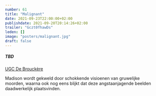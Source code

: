 ```yaml
---
number: 61
title: "Malignant"
date: 2021-09-23T22:00:00+02:00
publishdate: 2021-09-20T20:14:26+02:00
trailer: "Gczt0fhawDs"
leden: [] 
image: "posters/malignant.jpg"
draft: false
---
```


##### TBD

[UGC De Brouckère](https://www.ugc.be/film.html?id=7827)

Madison wordt gekweld door schokkende visioenen van gruwelijke moorden, 
waarna ook nog eens blijkt dat deze angstaanjagende beelden daadwerkelijk plaatsvinden.
<!--more-->
